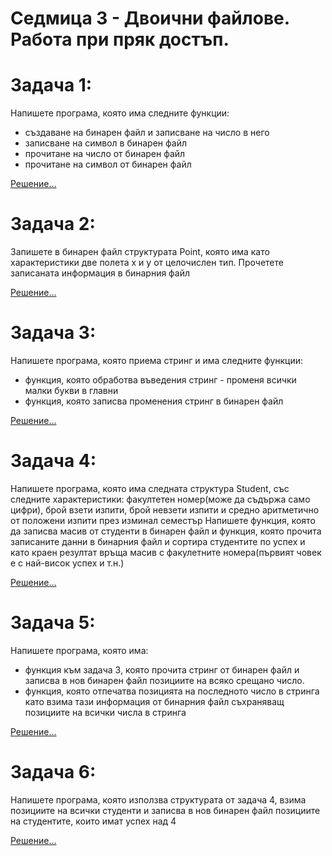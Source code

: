 # Седмица 3 - Двоични файлове. Работа при пряк достъп.

Задача 1:
=
Напишете програма, която има следните функции:
- създаване на бинарен файл и записване на число в него
- записване на символ в бинарен файл
- прочитане на число от бинарен файл
- прочитане на символ от бинарен файл

[Решение...](https://github.com/peshe/OOP-2022/blob/main/practics/Information%20Systems/1/Week03/Tasks/task_1.cpp)

Задача 2:
=
Запишете в бинарен файл структурата Point, която има като характеристики две полета x и y от целочислен тип.
Прочетете записаната информация в бинарния файл

[Решение...](https://github.com/peshe/OOP-2022/blob/main/practics/Information%20Systems/1/Week03/Tasks/task_2.cpp)

Задача 3:
=
Напишете програма, която приема стринг и има следните функции:
- функция, която обработва въведения стринг - променя всички малки букви в главни
- функция, която записва променения стринг в бинарен файл

[Решение...](https://github.com/peshe/OOP-2022/blob/main/practics/Information%20Systems/1/Week03/Tasks/task_3.cpp)

Задача 4:
=
Напишете програма, която има следната структура Student, със следните характеристики: факултетен номер(може да съдържа само цифри), брой взети изпити, брой невзети изпити и средно аритметично от положени изпити през изминал семестър
Напишете функция, която да записва масив от студенти в бинарен файл и функция, която прочита записаните данни в бинарния файл и сортира студентите по успех и като краен резултат връща масив с факулетните номера(първият човек е с най-висок успех и т.н.)

[Решение...](https://github.com/peshe/OOP-2022/blob/main/practics/Information%20Systems/1/Week03/Tasks/task_4.cpp)

Задача 5:
=
Напишете програма, която има:
- функция към задача 3, която прочита стринг от бинарен файл и записва в нов бинарен файл позициите на всяко срещано число.
- функция, която отпечатва позицията на последното число в стринга като взима тази информация от бинарния файл съхраняващ позициите на всички числа в стринга

[Решение...](https://github.com/peshe/OOP-2022/blob/main/practics/Information%20Systems/1/Week03/Tasks/task_5.cpp)

Задача 6:
=
Напишете програма, която използва структурата от задача 4, взима позициите на всички студенти и записва в нов бинарен файл позициите на студентите, които имат успех над 4 

[Решение...](https://github.com/peshe/OOP-2022/blob/main/practics/Information%20Systems/1/Week03/Tasks/task_6.cpp)
